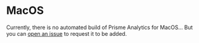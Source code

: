 # MacOS

Currently, there is no automated build of Prisme Analytics for MacOS...
But you can [open an issue](https://github.com/prismelabs/analytics/issues) to
request it to be added.
